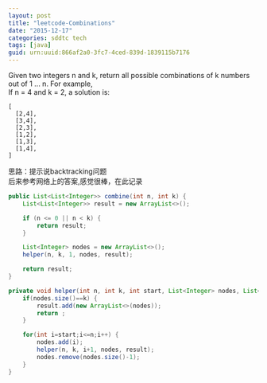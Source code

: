 ```yaml
---
layout: post
title: "leetcode-Combinations"
date: "2015-12-17"
categories: sddtc tech
tags: [java]
guid: urn:uuid:866af2a0-3fc7-4ced-839d-1839115b7176
---
```


Given two integers n and k, return all possible combinations of k numbers out of 1 ... n.
For example,  
If n = 4 and k = 2, a solution is:  

```vim
[
  [2,4],
  [3,4],
  [2,3],
  [1,2],
  [1,3],
  [1,4],
]
```

思路：提示说backtracking问题   
后来参考网络上的答案,感觉很棒，在此记录  

```java
public List<List<Integer>> combine(int n, int k) {
    List<List<Integer>> result = new ArrayList<>();

    if (n <= 0 || n < k) {
        return result;
    }

    List<Integer> nodes = new ArrayList<>();
    helper(n, k, 1, nodes, result);

    return result;
}

private void helper(int n, int k, int start, List<Integer> nodes, List<List<Integer>> result) {
    if(nodes.size()==k) {
        result.add(new ArrayList<>(nodes));
        return ;
    }

    for(int i=start;i<=n;i++) {
        nodes.add(i);
        helper(n, k, i+1, nodes, result);
        nodes.remove(nodes.size()-1);
    }
}
```
